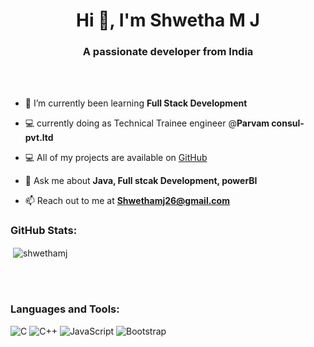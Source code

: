 <h1 align="center">Hi 👋, I'm Shwetha M J</h1>
<h3 align="center">A passionate developer from India </h3>

<br>
<br>

- 🌱 I’m currently been learning **Full Stack Development**
- 💻 currently doing as Technical Trainee engineer @**Parvam consul-pvt.ltd**
- 💻 All of my projects are available on [GitHub](https://github.com/shwethamj)

- 💬 Ask me about **Java, Full stcak Development, powerBI**

- 📫 Reach out to me at **Shwethamj26@gmail.com**

<h3 align="left">GitHub Stats:</h3>
<div>

<p>&nbsp;<img align="center" src="https://github-readme-stats.vercel.app/api?username=shwethamj&show_icons=true&locale=en" alt="shwethamj" /></p>
<br>
</div>
<br>
<h3 align="left">Languages and Tools:</h3>

![C](https://img.shields.io/badge/c-%2300599C.svg?style=flat&logo=c&logoColor=white) ![C++](https://img.shields.io/badge/c++-%2300599C.svg?style=flat&logo=c%2B%2B&logoColor=white)  ![JavaScript](https://img.shields.io/badge/javascript-%23323330.svg?style=flat&logo=javascript&logoColor=%23F7DF1E)  ![Bootstrap](https://img.shields.io/badge/bootstrap-%23563D7C.svg?style=flat&logo=bootstrap&logoColor=white) 
